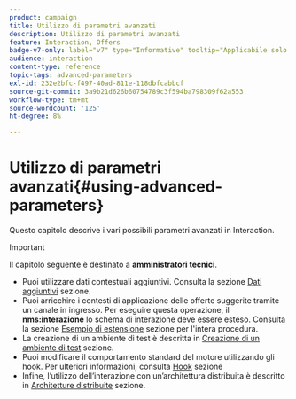 ```yaml
---
product: campaign
title: Utilizzo di parametri avanzati
description: Utilizzo di parametri avanzati
feature: Interaction, Offers
badge-v7-only: label="v7" type="Informative" tooltip="Applicabile solo a Campaign Classic v7"
audience: interaction
content-type: reference
topic-tags: advanced-parameters
exl-id: 232e2bfc-f497-40ad-811e-118dbfcabbcf
source-git-commit: 3a9b21d626b60754789c3f594ba798309f62a553
workflow-type: tm+mt
source-wordcount: '125'
ht-degree: 8%

---
```


# Utilizzo di parametri avanzati{#using-advanced-parameters}



Questo capitolo descrive i vari possibili parametri avanzati in Interaction.

>[!IMPORTANT]
>
>Il capitolo seguente è destinato a **amministratori tecnici**.

* Puoi utilizzare dati contestuali aggiuntivi. Consulta la sezione [Dati aggiuntivi](../../interaction/using/additional-data.md) sezione.
* Puoi arricchire i contesti di applicazione delle offerte suggerite tramite un canale in ingresso. Per eseguire questa operazione, il **nms:interazione** lo schema di interazione deve essere esteso. Consulta la sezione [Esempio di estensione](../../interaction/using/extension-example.md) sezione per l&#39;intera procedura.
* La creazione di un ambiente di test è descritta in [Creazione di un ambiente di test](../../interaction/using/creating-a-test-environment.md) sezione.
* Puoi modificare il comportamento standard del motore utilizzando gli hook. Per ulteriori informazioni, consulta [Hook](../../interaction/using/hooks.md) sezione
* Infine, l’utilizzo dell’interazione con un’architettura distribuita è descritto in [Architetture distribuite](../../interaction/using/distributed-architectures.md) sezione.
